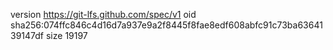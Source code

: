 version https://git-lfs.github.com/spec/v1
oid sha256:074ffc846c4d16d7a937e9a2f8445f8fae8edf608abfc91c73ba6364139147df
size 19197
